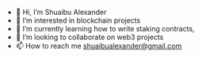 - 👋 Hi, I’m Shuaibu Alexander
- 👀 I’m interested in blockchain projects
- 🌱 I’m currently learning how to write staking contracts,
- 💞️ I’m looking to collaborate on web3 projects
- 📫 How to reach me shuaibualexander@gmail.com

<!---
Xand6r/Xand6r is a ✨ special ✨ repository because its `README.md` (this file) appears on your GitHub profile.
You can click the Preview link to take a look at your changes.
--->
